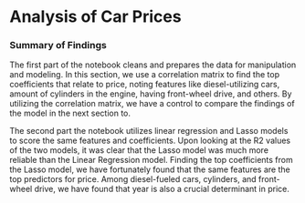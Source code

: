 # Analysis of Car Prices

### Summary of Findings

The first part of the notebook cleans and prepares the data for manipulation and modeling. In this section, we use a correlation matrix to find the top coefficients that relate to price, noting features like diesel-utilizing cars, amount of cylinders in the engine, having front-wheel drive, and others. By utilizing the correlation matrix, we have a control to compare
the findings of the model in the next section to.

The second part the notebook utilizes linear regression and Lasso models to score the same features and coefficients. Upon looking at the R2 values of the two models, it was clear that the Lasso model was much more reliable than the Linear Regression model. Finding the top coefficients from the Lasso model, we have fortunately found that the same features are the 
top predictors for price. Among diesel-fueled cars, cylinders, and front-wheel drive, we have found that year is also a crucial determinant in price. 
